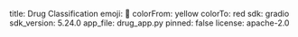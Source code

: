 

title: Drug Classification
emoji: 🐠
colorFrom: yellow
colorTo: red
sdk: gradio
sdk_version: 5.24.0
app_file: drug_app.py
pinned: false
license: apache-2.0